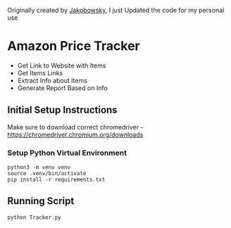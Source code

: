  Originally created by [Jakobowsky](https://github.com/jakobowsky),
I just Updated the code for my personal use 
# Amazon Price Tracker 
- Get Link to Website with Items
- Get Items Links
- Extract Info about Items
- Generate Report Based on Info

## Initial Setup Instructions

Make sure to download correct chromedriver - https://chromedriver.chromium.org/downloads

### Setup Python Virtual Environment
```buildoutcfg
python3 -m venv venv
source .venv/bin/activate
pip install -r requirements.txt
```
## Running Script

```buildoutcfg
python Tracker.py
```
